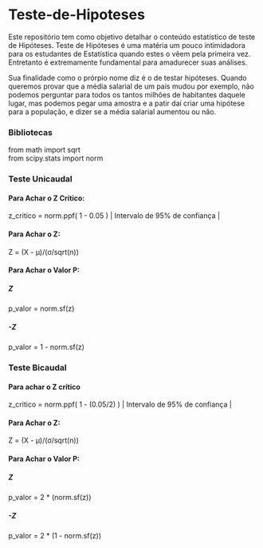 # Teste-de-Hipoteses

Este repositório tem como objetivo detalhar o conteúdo estatístico de teste de Hipóteses. Teste de Hipóteses é uma matéria um pouco intimidadora para os estudantes de Estatística quando estes o vêem pela primeira vez. Entretanto é extremamente fundamental para amadurecer suas análises.

Sua finalidade como o prórpio nome diz é o de testar hipóteses. Quando queremos provar que a média salarial de um país mudou por exemplo, não podemos perguntar para todos os tantos milhões de habitantes daquele lugar, mas podemos pegar uma amostra e a patir daí criar uma hipótese para a população, e dizer se a média salarial aumentou ou não.

### Bibliotecas

from math import sqrt  
from scipy.stats import norm

### Teste Unicaudal

#### Para Achar o Z Crítico:

z_critico = norm.ppf( 1 - 0.05 ) | Intervalo de 95% de confiança |

#### Para Achar o Z:

Z = (X - μ)/(σ/sqrt(n))

#### Para Achar o Valor P:

##### Z

p_valor = norm.sf(z)

##### -Z

p_valor = 1 - norm.sf(z)

### Teste Bicaudal

#### Para achar o Z crítico

z_critico = norm.ppf( 1 - (0.05/2) ) | Intervalo de 95% de confiança |

#### Para Achar o Z:

Z = (X - μ)/(σ/sqrt(n))

#### Para Achar o Valor P:

##### Z

p_valor = 2 * (norm.sf(z))

##### -Z

p_valor = 2 * (1 - norm.sf(z))
